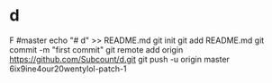 # d
F
#master
echo "# d" >> README.md
git init
git add README.md
git commit -m "first commit"
git remote add origin https://github.com/Subcount/d.git
git push -u origin master
  6ix9ine4our20wentylol-patch-1              
